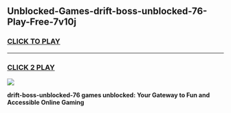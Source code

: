 
## Unblocked-Games-drift-boss-unblocked-76-Play-Free-7v10j
<h3>
<a href="https://premium76.site?title=drift-boss-unblocked-76&ref=18A1">CLICK TO PLAY</a></h3>
<hr>

<h3>
<a href="https://premium76.site?title=drift-boss-unblocked-76&ref=18A1">CLICK 2 PLAY</a>
  
</h3>

<a href="https://premium76.site?title=drift-boss-unblocked-76&ref=18A1"><img src="https://clearcache.store/games.png"></a>


**drift-boss-unblocked-76 games unblocked: Your Gateway to Fun and Accessible Online Gaming**

